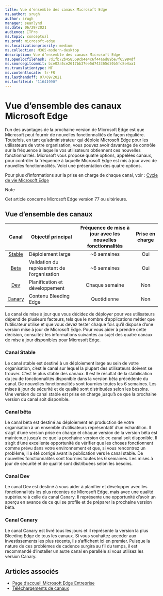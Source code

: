 ```yaml
---
title: Vue d’ensemble des canaux Microsoft Edge
ms.author: srugh
author: srugh
manager: seanlynd
ms.date: 06/29/2021
audience: ITPro
ms.topic: conceptual
ms.prod: microsoft-edge
ms.localizationpriority: medium
ms.collection: M365-modern-desktop
description: Vue d’ensemble des canaux Microsoft Edge
ms.openlocfilehash: 7d1fb72b458569cb4e4c6f44a6d89be7f65984df
ms.sourcegitcommit: bce02a5ce2617bb37ee5d743365d50b5fc8e4aa1
ms.translationtype: MT
ms.contentlocale: fr-FR
ms.lasthandoff: 07/09/2021
ms.locfileid: "11641990"
---
```

# <a name="overview-of-the-microsoft-edge-channels"></a>Vue d’ensemble des canaux Microsoft Edge

l’un des avantages de la prochaine version de Microsoft Edge est que Microsoft peut fournir de nouvelles fonctionnalités de façon régulière. Toutefois, en tant qu’administrateur qui déploie Microsoft Edge pour les utilisateurs de votre organisation, vous pouvez avoir davantage de contrôle sur la fréquence à laquelle vos utilisateurs obtiennent ces nouvelles fonctionnalités. Microsoft vous propose quatre options, appelées canaux, pour contrôler la fréquence à laquelle Microsoft Edge est mis à jour avec de nouvelles fonctionnalités. Voici une présentation des quatre options.

Pour plus d’informations sur la prise en charge de chaque canal, voir : [Cycle de vie Microsoft Edge](/deployedge/microsoft-edge-support-lifecycle)
  
> [!NOTE]
> Cet article concerne Microsoft Edge version 77 ou ultérieure.

## <a name="channel-overview"></a>Vue d’ensemble des canaux

|Canal|Objectif principal|Fréquence de mise à jour avec les nouvelles fonctionnalités|Prise en charge|
|:---:|---|:---:|:---:|
|[Stable](#stable-channel)|Déploiement large|~6 semaines|Oui|
|[Beta](#beta-channel)|Validation du représentant de l’organisation|~6 semaines|Oui|
|[Dev](#dev-channel)|Planification et développement|Chaque semaine|Non|
|[Canary](#canary-channel)|Contenu Bleeding Edge|Quotidienne|Non|

Le canal de mise à jour que vous décidez de déployer pour vos utilisateurs dépend de plusieurs facteurs, tels que le nombre d’applications métier que l’utilisateur utilise et que vous devez tester chaque fois qu’il dispose d’une version mise à jour de Microsoft Edge. Pour vous aider à prendre cette décision, consultez les informations suivantes au sujet des quatre canaux de mise à jour disponibles pour Microsoft Edge.

### <a name="stable-channel"></a>Canal Stable

Le canal stable est destiné à un déploiement large au sein de votre organisation, c’est le canal sur lequel la plupart des utilisateurs doivent se trouver. C’est le plus stable des canaux. Il est le résultat de la stabilisation du jeu de fonctionnalités disponible dans la version bêta précédente du canal. De nouvelles fonctionnalités sont fournies toutes les 6 semaines. Les mises à jour de sécurité et de qualité sont distribuées selon les besoins. Une version du canal stable est prise en charge jusqu’à ce que la prochaine version du canal soit disponible.

### <a name="beta-channel"></a>Canal bêta

Le canal bêta est destiné au déploiement en production de votre organisation à un ensemble d’utilisateurs représentatif d’un échantillon. Il s’agit d’une version prise en charge et chaque version de la version bêta est maintenue jusqu’à ce que la prochaine version de ce canal soit disponible. Il s’agit d’une excellente opportunité de vérifier que les choses fonctionnent comme prévu dans votre environnement et que, si vous rencontrez un problème, il a été corrigé avant la publication vers le canal stable. De nouvelles fonctionnalités sont fournies toutes les 6 semaines. Les mises à jour de sécurité et de qualité sont distribuées selon les besoins.

### <a name="dev-channel"></a>Canal Dev

Le canal Dev est destiné à vous aider à planifier et développer avec les fonctionnalités les plus récentes de Microsoft Edge, mais avec une qualité supérieure à celle du canal Canary. Il représente une opportunité d’avoir un aperçu en avance de ce qui se profile et de préparer la prochaine version bêta.

### <a name="canary-channel"></a>Canal Canary

Le canal Canary est livré tous les jours et il représente la version la plus Bleeding Edge de tous les canaux. Si vous souhaitez accéder aux investissements les plus récents, ils s’affichent ici en premier. Puisque la nature de ces problèmes de cadence surgira au fil du temps, il est recommandé d’installer un autre canal en parallèle si vous utilisez les version Canary.

## <a name="see-also"></a>Articles associés

- [Page d’accueil Microsoft Edge Entreprise](https://aka.ms/EdgeEnterprise)
- [Téléchargements de canaux](https://aka.ms/EdgeEnterprise)
